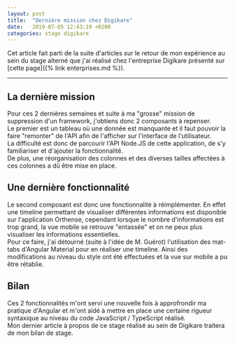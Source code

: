 ```yaml
---
layout: post
title:  "Dernière mission chez Digikare"
date:   2019-07-05 12:43:19 +0200
categories: stage digikare
---
```


Cet article fait parti de la suite d'articles sur le retour de mon expérience au sein du stage alterné que j'ai réalisé chez l'entreprise Digikare présenté sur [cette page]({% link enterprises.md %}).

___

## La dernière mission

Pour ces 2 dernières semaines et suite à ma "grosse" mission de suppression d'un framework, j'obtiens donc 2 composants à repenser.  
Le premier est un tableau où une donnée est manquante et il faut pouvoir la faire "remonter" de l'API afin de l'afficher sur l'interface de l'utilisateur.  
La difficulté est donc de parcourir l'API Node.JS de cette application, de s'y familiariser et d'ajouter la fonctionnalité.  
De plus, une réorganisation des colonnes et des diverses tailles affectées à ces colonnes a dû être mise en place.

## Une dernière fonctionnalité

Le second composant est donc une fonctionnalité à réimplémenter. En effet une timeline permettant de visualiser différentes informations est disponible sur l'application Orthense, cependant lorsque le nombre d'informations est trop grand, la vue mobile se retrouve "entassée" et on ne peux plus visualiser les informations essentielles.  
Pour ce faire, j'ai détourné (suite à l'idée de M. Guérot) l'utilisation des mat-tabs d'Angular Material pour en réaliser une timeline. Ainsi des modifications au niveau du style ont été effectuées et la vue sur mobile a pu être rétablie.

## Bilan

Ces 2 fonctionnalités m'ont servi une nouvelle fois à approfrondir ma pratique d'Angular et m'ont aidé à mettre en place une certaine rigueur syntaxique au niveau du code JavaScript / TypeScript réalisé.  
Mon dernier article à propos de ce stage réalisé au sein de Digikare traitera de mon bilan de stage.